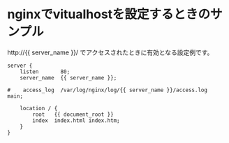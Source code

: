 # nginxでvitualhostを設定するときのサンプル

http://{{ server_name }}/ でアクセスされたときに有効となる設定例です。

````
server {
    listen       80;
    server_name  {{ server_name }};

#    access_log  /var/log/nginx/log/{{ server_name }}/access.log  main;

    location / {
        root   {{ document_root }}
        index  index.html index.htm;
    }
}   
````
